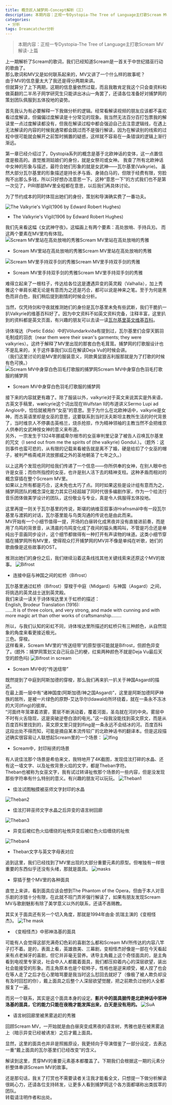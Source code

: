```yaml
---
title: 概念匠人捕梦网-Concept解析（三）
description: 本期内容：正规一专Dystopia-The Tree of Language主打歌Scream MV解读-上篇
categories:
 - 分析
tags: Dreamcatcher分析
---
```


> 本期内容：正规一专Dystopia-The Tree of Language主打歌Scream MV解读-上篇

<!-- more -->

上一期解析了Scream的歌词，我们已经知道Scream是一首关于中世纪猎巫行动的歌曲了。<br>
那么歌词和MV又是如何联系起来的，MV又讲了一个什么样的故事呢？<br>
由于MV的信息量太大了我还是得分两期来讲。<br>
但就算分了上下两期，这期的信息量依然过载，而且我敢肯定我这个只会查资料和做英翻的二半吊子网学研究生只能讲出冰山一角罢了，还请各位准备好对捕梦网的策划团队佩服到五体投地的姿势。

首先我认为有必要解释一下我做分析的逻辑。经常看解读视频的朋友应该都不喜欢看过度解读，但偏偏过度解读是十分常见的现象。我当然无法百分百打包票我的解读里一点过度解读都没有，但我在解读过程中都会强迫自己去注意逻辑线，在遇上无法解读的内容的时候我通常都会跳过而不是强行解读，因为在解读别的线索的过程中很可能就会解开之前暂时搁置的疑惑，这样就不容易在一条错误的逻辑上渐行渐远。

第一章已经介绍过了，Dystopia系列的概念是基于北欧神话的变体，这一点置信度是极高的。直觉推测姑娘们的身份，就是女祭司或女神。
我查了所有北欧神话中女神的形象与描述，最符合她们形象的就是女武神——瓦尔基里(Valkyrie)。
虽然大部分瓦尔基里的形象描述是持长矛与盾、身骑白马的，但限于经费有限，穷脸掏不出那么多钱，所以只好想办法意思一下。这种“意思一下”的方式我们也不是第一次见了，PIRI那部MV里全程都在意思，以后我们再具体讨论。

为了节约成本的同时体现出她们的身份，策划和导演确实费了一番功夫。

![The Valkyrie's Vigil(1906 by Edward Robert Hughes)](https://s1.ax1x.com/2020/07/25/UzsF3D.jpg)
* The Valkyrie's Vigil(1906 by Edward Robert Hughes)

我们先来看这幅《女武神守夜》。这幅画上有两个要素：高处放哨、手持兵刃。
而这两个要素在MV里均有体现。
![Scream MV里站在高处放哨的秀雅Scream MV里站在高处放哨的秀雅](https://s1.ax1x.com/2020/07/25/UzyAiV.png)
* Scream MV里站在高处放哨的秀雅Scream MV里站在高处放哨的秀雅

![Scream MV里手持双手剑的秀雅Scream MV里手持双手剑的秀雅](https://s1.ax1x.com/2020/07/25/UzyqOJ.png)
* Scream MV里手持双手剑的秀雅Scream MV里手持双手剑的秀雅

难得立起来了一根柱子，传达给各位这是遭遇异变的英灵殿（Valhalla），加上秀雅这个单肩长裙无论是有意而为之还是巧合，都可以说是神来之笔。至于为何是黑色而非白色，我们稍后提到剧情的时候会分析。

当然，仅凭持剑和守夜就推测她们的身份是瓦尔基里未免有些武断，我们干脆扒一扒Valkyrie的维基百科好了。因为中文资料不如英文资料完备，注释丰富，这里扒到的资料都是英文页面，有兴趣的朋友可以去读一读[瓦尔基里英文维基百科](https://en.wikipedia.org/wiki/Valkyrie)。

诗体埃达（Poetic Edda）中的Völundarkviða有提到过，瓦尔基里们会穿天鹅羽毛制成的羽衣（near them were their swan's garments; they were valkyries）。这终于解释了MV里出现的那套白色毛茸茸。捕梦网的打歌服设计也不是乱来的，关于这件事我们以后在解读Deja Vu的时候会讲。<br>
（我们这里讨论的是MV里的服装意义，同款黄鼠狼吉利服那就是为了打歌的时候有色可换。）<br>
![Scream MV中身穿白色羽毛打歌服的捕梦网Scream MV中身穿白色羽毛打歌服的捕梦网](https://s1.ax1x.com/2020/07/25/Uzyby4.png)
* Scream MV中身穿白色羽毛打歌服的捕梦网

接下来的内容就更有趣了。除了服装以外，valkyrie对于英文来说其实是外来语，古英文手稿里，wælcyrie这个词出现在Wulfstan II的布道讲义Sermo Lupi ad Anglos中，恰恰就被用作“女巫”的意思。至于为什么在北欧神话中，valkyrie是女神，而古英语里却是女巫的意思，这要联系到当时沃夫斯坦主教所生活的时代背景了，当时维京人不停袭击英格兰，烧杀抢掠，作为精神领袖的主教当然不会把维京人供奉的女武神按女神的意义来布道。<br>
另外，一宗发生于1324年挪威卑尔根市的女巫审判里记录了被告人召唤瓦尔基里的咒文（I send out from me the spirits of (the valkyrie) Gondul.）。（题外：这则事件也蛮可悲的，从有限的记载来看被告就是离不了婚，硬是给扣了个女巫的帽子，被判严格斋戒并流放挪威之外的圣地朝圣了七年之久。）

以上这两个发现也同时给我们传递了一个信息——你所供奉的女神，在别人眼中也许是女巫；而你所指控的女巫，也许是别人活下去的精神支柱。这种矛盾而相对的概念穿插在整个Scream MV里。<br>
如果以上所有都是巧合，这未免也太巧了点。同时如果这些是设计组有意而为之，捕梦网团队的概念深化能力其实已经超越了同时代很多编剧作家，作为一个给流行音乐团体做美学设计的团队，这份敬业与专业，真是令人佩服得五体投地。

这里再提一则关于瓦尔基里的传说，斯堪的纳维亚叙事诗Hrafnsmál中有一段瓦尔基里与渡鸦的对话，瓦尔基里能与鸟类沟通的传说也是由此而来。<br>
MV开始有一个小细节值得一提，开场的白昼转化成黑夜并没有直接进前奏，而是用了鸟鸣的背景音，从清晨的鸟鸣变化成了夜间的猫头鹰鸣叫，不管是巧合还是单纯出于音画同步设计，这个细节都做得有一种打开有声读物的味道。这类小细节穿插在捕梦网所有MV里，使得观众打开捕梦网的MV并不像是单纯在听歌，她们的歌曲像是这些故事的OST。

推测出她们的身份之后，我们继续沿着这条线找其他关键线索来还原这个MV的故事。
![Bifrost](https://s1.ax1x.com/2020/07/25/UzyOm9.png)
* 连接中庭与神国之间的虹桥（Bifrost）

瓦尔基里通过虹桥（Bifrost）穿梭于中庭（Midgard）与神国（Asgard）之间，将挑选的英灵战士送到英灵殿。<br>
我们来读一读关于诗体埃达里关于虹桥的描述：<br>
English, Brodeur Translation (1916):<br>
……It is of three colors, and very strong, and made with cunning and with more magic art than other works of craftsmanship..……

所以，与我们认知的彩虹不同，诗体埃达里所描述的虹桥只有三种颜色，从自然现象的角度来看更接近极光。<br>
三色。穿梭。<br>
这样看来，Scream MV里的“传送纽带”的原型很可能就是Bifrost，但颜色异变了。(题外：捕梦网策划又自己玩自己的梗，红紫两种颜色不就是Deja Vu最后天空的颜色吗)
![Bifrost in scream](https://s1.ax1x.com/2020/07/25/UzyPZn.jpg)
* Scream MV中的“传送纽带”

既然提到了中庭到阿斯加德的穿梭，那么我们再来扒一扒关于神国Asgard的描述。<br>
在最上面一层中有“诸神国度(阿斯加德/神之国Asgard)”，这里是阿斯加德阿萨神族的居所，是被一片绿色的原野-艾达华尔(Idawald)所环绕着，就在一条永不冻冰的大河(Ifing)的彼岸。<br>
“河面终年笼罩着浓雾，雾层不断涡动着，覆着河面，圣岛就在河的中央。雾层中不时有火舌隐现，这是突破逆卷白浪的电光。”这一段我没能找到英文原文，而是从百度百科里找到的，英文原文里只提到Ifing是一条永远不会结冰的河。百度百科这段出处不得而知，可能是摘自某本流传较广的北欧神话书的翻译本。但是这段描述确实很容易让人联想起Scream里的一个场景：
![Ifing](https://s1.ax1x.com/2020/07/25/UzyHlF.png)
* Scream中，封印裕贤的场景

有人说佳泫那个场景是希伯来文，我特地开了4K截图，发现佳泫打碎的水晶、还有这一墙文字、以及祉攸背景火焰的文字，都是Theban字符。<br>
Theban也被称为女巫文字，我有试过转译祉攸那个场景的一些内容，但是没发现那些字符串有什么特别的意义。有兴趣的朋友可以玩玩。
![Theban1](https://s1.ax1x.com/2020/07/25/Uzy9qs.png)
* 佳泫试图触摸被巫师文字封印的水晶

![Theban2](https://s1.ax1x.com/2020/07/25/Uz2Bng.png)
* 佳泫打碎巫师文字水晶之后异变的语言树回廊

![Theban3](https://s1.ax1x.com/2020/07/25/Uz25B4.png)
* 异变后被红色火焰缠绕的祉攸异变后被红色火焰缠绕的祉攸

![Theban4](https://s1.ax1x.com/2020/07/25/Uz2wjS.jpg)
* Theban文字与英文字母表对应

追到这里，我们已经找到了MV里出现的大部分重要元素的原型。但唯独有一样很重要的东西似乎还没有头绪，那就是面具。
![masks](https://s1.ax1x.com/2020/07/25/Uzyprj.jpg)
* 穿插于整个MV里的各种面具

直觉上来讲，看到面具应该会想到The Phantom of the Opera，但由于本人对音乐剧的涉猎十分有限，在此就不班门弄斧强行解读了，如果有朋友发现Scream MV与歌剧魅影有除了美学意义以外的联系，还请不吝赐教。

其实关于面具还有另一个切入角度，那就是1994年由金·凯瑞主演的《变相怪杰》。
![The mask](https://s1.ax1x.com/2020/07/25/Uzy7SU.jpg)
* 《变相怪杰》中邪神洛基的面具

可能有人会觉得这部充满奇幻色彩的喜剧怎么都和Scream MV所传达的内容八竿子打不着。是的，表面上看，英雄救美、三幕剧，变相怪杰好像是一部在今天看起来有点老掉牙的喜剧，但它并非毫无营养。诱导主角戴上这个奇怪面具的，是主角看到电视里专家说，社会中人人都戴着面具，我们都压抑着内心的深层欲望，装出社会能接受的形象。而主角原本也是个软柿子，性格也是逆来顺受，被人捏了也会在等人走了之后才在心里暗骂要是我当时这么怼回去就好了（像极了被人欺负却没有及时回怼的你），戴上面具之后整个人深层欲望觉醒，把之前欺负过他的人全都报复了一遍。

而另一个联系，其实是这个面具本身的设定。**影片中的面具据传是北欧神话中邪神洛基的面具，它的能力只能在夜晚才能发挥出来，白天是没有用的。**
![SuA](https://s1.ax1x.com/2020/07/25/Uzbxrn.png)
* 语言树回廊里被黑雾追赶的秀雅

回顾Scream MV，一开始就是由白昼突变成黑夜的语言树，秀雅也是在被黑雾追上（暗示异变已经被诱发）之后才戴上面具。

显然，这里的面具也并非是照搬原设，我更倾向于导演借鉴了一部分设定，去表达一重“戴上面具的瓦尔基里们已经改变”的含义。

解读到这里，贯穿MV的重要元素基本都覆盖了。下期我们会根据这一期的元素分析整体串讲Scream MV的故事。

还是那句话，我关了打赏也不需要读者关注我才能看全文，只想提一下做分析解读很耗心力，还请各位支持转发，让更多人看到捕梦网这个各方面都堪称出类拔萃的团队。<br>
转载请注明作者和出处。<br>

